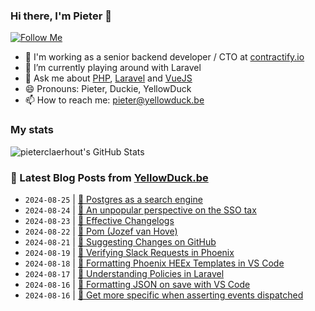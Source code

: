 ### Hi there, I'm Pieter 👋  
[![Follow Me](https://img.shields.io/github/followers/pieterclaerhout?label=Follow&style=social)](https://github.com/pieterclaerhout)

- 🏢 I'm working as a senior backend developer / CTO at [contractify.io](https://contractify.io)
- 🌱 I’m currently playing around with Laravel
- 💬 Ask me about [PHP](https://php.net), [Laravel](http://laravel.com) and [VueJS](https://vuejs.org)
- 😄 Pronouns: Pieter, Duckie, YellowDuck
- 📫 How to reach me: pieter@yellowduck.be

### My stats

![pieterclaerhout's GitHub Stats](https://github-readme-stats.vercel.app/api?username=pieterclaerhout&show_icons=true&count_private=true&line_height=40)

### 📩 Latest Blog Posts from [YellowDuck.be](https://www.yellowduck.be/)
<!-- BLOG-POST-LIST:START -->
- `2024-08-25` | [🔗 Postgres as a search engine](https://www.yellowduck.be/posts/postgres-as-a-search-engine)  
- `2024-08-24` | [🔗 An unpopular perspective on the SSO tax](https://www.yellowduck.be/posts/an-unpopular-perspective-on-the-sso-tax-ssoready)  
- `2024-08-23` | [🔗 Effective Changelogs](https://www.yellowduck.be/posts/effective-changelogs)  
- `2024-08-22` | [🔗 Pom &lpar;Jozef van Hove&rpar;](https://www.yellowduck.be/posts/pom)  
- `2024-08-21` | [🔗 Suggesting Changes on GitHub](https://www.yellowduck.be/posts/suggesting-changes-on-github)  
- `2024-08-19` | [🔗 Verifying Slack Requests in Phoenix](https://www.yellowduck.be/posts/verifying-slack-requests-in-phoenix)  
- `2024-08-18` | [🔗 Formatting Phoenix HEEx Templates in VS Code](https://www.yellowduck.be/posts/formatting-heex-templates-in-vscode)  
- `2024-08-17` | [🔗 Understanding Policies in Laravel](https://www.yellowduck.be/posts/understanding-policies-in-laravel)  
- `2024-08-16` | [🐥 Formatting JSON on save with VS Code](https://www.yellowduck.be/posts/formatting-json-on-save-with-vs-code)  
- `2024-08-16` | [🔗 Get more specific when asserting events dispatched](https://www.yellowduck.be/posts/get-more-specific-when-asserting-events-dispatched-mastering-laravel)  

<!-- BLOG-POST-LIST:END -->

